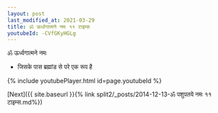 ```yaml
---
layout: post
last_modified_at: 2021-03-29
title: ॐ ऊर्ध्वगात्मने नमः ११ टाइम्स
youtubeId: -CVfGKyHGLg
---
```

 
 
 ॐ ऊर्ध्वगात्मने नमः  
 
 -  जिसके पास ब्रह्मांड से परे एक रूप है 
 
  
 
  
 
 
 
 
 
 


{% include youtubePlayer.html id=page.youtubeId %}
 
[Next]({{ site.baseurl }}{% link  split2/_posts/2014-12-13-ॐ पशुपतये नमः ११ टाइम्स.md%})
 
